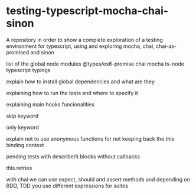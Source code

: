 # testing-typescript-mocha-chai-sinon

A repository in order to show a complete exploration of a testing environment for typescript, using and exploring mocha, chai, chai-as-promised and sinon

list of the global node modules
@types/es6-promise
chai
mocha
ts-node
typescript
typings

explain how to install global dependencies and what are they

explaining how to run the tests and where to specify it

explaining main hooks funcionalities

skip keyword

only keyword

explain not to use anonymous functions for not keeping back the this binding context

pending tests with describe/it blocks without callbacks

this.retries

with chai we can use expect, should and assert methods and depending on BDD, TDD you use different expressions for suites